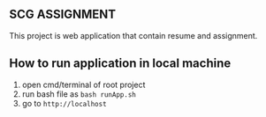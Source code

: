 ## SCG ASSIGNMENT

This project is web application that contain resume and assignment.

## How to run application in local machine
 1. open cmd/terminal of root project
 2. run bash file as ```bash runApp.sh```
 3. go to ```http://localhost```
 
